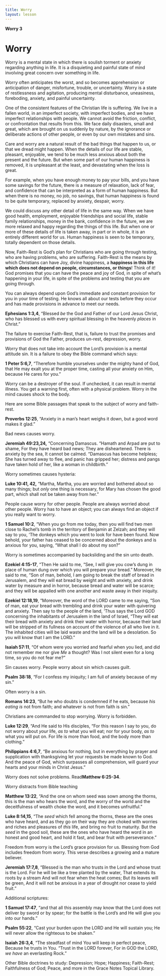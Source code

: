 ```yaml
---
title: Worry
layout: lesson
---
```



**Worry 3**

Worry
=====

Worry is a mental state in which there is soulish torment or anxiety
regarding anything in life. It is a disquieting and painful state of
mind involving great concern over something in life.

Worry often anticipates the worst, and so becomes apprehension or
anticipation of danger, misfortune, trouble, or uncertainty. Worry is a
state of restlessness and agitation, producing mental disturbance,
uneasiness, foreboding, anxiety, and painful uncertainty.

One of the consistent features of the Christian life is suffering. We
live in a fallen world, in an imperfect society, with imperfect bodies,
and we have imperfect relationships with people. We cannot avoid the
friction, conflict, or confrontation that results from this. We face
daily disasters, small and great, which are brought on us suddenly by
nature, by the ignorance or deliberate actions of other people, or even
by our own mistakes and sins.

Care and worry are a natural result of the bad things that happen to us,
or that we dread might happen. When the details of our life are stable,
pleasant, enjoyable, we tend to be much less anxious about both the
present and the future. But when some part of our human happiness is
removed, it is unpleasant at the least, and devastating when the loss is
great.

For example, when you have enough money to pay your bills, and you have
some savings for the future, there is a measure of relaxation, lack of
fear, and confidence that can be interpreted as a form of human
happiness. But when there is no money, no job, no savings, that human
happiness is found to be quite temporary, replaced by anxiety, despair,
worry.

We could discuss any other detail of life in the same way. When we have
good health, employment, enjoyable friendships and social life, stable
family relationships, money in the bank, confidence in the future, we
are more relaxed and happy regarding the things of this life. But when
one or more of these details of life is taken away, in part or in whole,
it is an entirely different world for us. Human happiness is seen to be
temporary, totally dependent on those details.

Now, Faith-Rest is God’s plan for Christians who are going through
testing, who are having problems, who are suffering. Faith-Rest is the
means by which Christians can have Joy, divine happiness, a **happiness
in this life which does not depend on people, circumstances, or
things**! Think of it! God promises that you can have the peace and joy
of God, in spite of what’s happening in your life, in spite of the
problems and testing that you are going through.

You can always depend upon God’s immediate and constant provision for
you in your time of testing. He knows all about our tests before they
occur and has made provisions in advance to meet our needs.

**Ephesians 1:3,4**, “Blessed *be* the God and Father of our Lord Jesus
Christ, who has blessed us with every spiritual blessing in the heavenly
*places* in Christ.”

The failure to exercise Faith-Rest, that is, failure to trust the
promises and provisions of God the Father, produces un-rest, depression,
worry.

Worry that does not take into account the Lord’s provision is a mental
attitude sin. It is a failure to obey the Bible command which says:

**1 Peter 5:6,7**, “Therefore humble yourselves under the mighty hand of
God, that He may exalt you at the proper time, casting all your anxiety
on Him, because He cares for you.”

Worry can be a destroyer of the soul. If unchecked, it can result in
mental illness. You get a warning first, often with a physical problem.
Worry in the mind causes shock to the body.

Here are some Bible passages that speak to the subject of worry and
faith-rest.

**Proverbs 12:25**, “Anxiety in a man’s heart weighs it down, but a good
word makes it glad.”

Bad news causes worry.

**Jeremiah 49:23,24,** “Concerning Damascus. “Hamath and Arpad are put
to shame, For they have heard bad news; They are disheartened. There is
anxiety by the sea, It cannot be calmed. “Damascus has become helpless;
She has turned away to flee, and panic has gripped her; distress and
pangs have taken hold of her, like a woman in childbirth.”

Worry sometimes causes hysteria:

**Luke 10:41, 42,** “Martha, Martha, you are worried and bothered about
so many things; but *only* one thing is necessary, for Mary has chosen
the good part, which shall not be taken away from her.”

People cause worry for other people. People are always worried about
other people. Worry has to have an object; you can always find an object
if you really want to worry.

**1 Samuel 10:2**, “When you go from me today, then you will find two
men close to Rachel’s tomb in the territory of Benjamin at Zelzah; and
they will say to you, ‘The donkeys which you went to look for have been
found. Now behold, your father has ceased
to be concerned about the donkeys and is anxious for you, saying, “What
shall I do about my son?”

Worry is sometimes accompanied by backsliding and the sin unto death.

**Ezekiel 4:15-17**, “Then He said to me, “See, I will give you cow’s
dung in place of human dung over which you will prepare your bread.”
Moreover, He said to me, “Son of man, behold, I am going to break the
staff of bread in Jerusalem, and they will eat bread by weight and with
anxiety, and drink water by measure and in horror, because bread and
water will be scarce; and they will be appalled with one another and
waste away in their iniquity.

**Ezekiel 12:18,19**, “Moreover, the word of the LORD came to me saying,
“Son of man, eat your bread with trembling and drink your water with
quivering and anxiety. Then say to the people of the land, ‘Thus says
the Lord GOD concerning the inhabitants of Jerusalem in the land of
Israel, “They will eat their bread with anxiety and drink their water
with horror, because their land will be stripped of its fullness on
account of the violence of all who live in it. The inhabited cities will
be laid waste and the land will be a desolation. So you will know that I
am the LORD.”

**Isaiah 57:11**, “Of whom were you worried and fearful when you lied,
and did not remember me nor give *Me* a thought? Was I not silent even
for a long time, so you do not fear me?”

Sin causes worry. People worry about sin which causes guilt.

**Psalm 38:18**, “For I confess my iniquity; I am full of anxiety
because of my sin.”

Often worry is a sin.

**Romans 14:23**, “But he who doubts is condemned if he eats, because
*his eating is* not from faith; and whatever is not from faith is sin.”

Christians are commanded to stop worrying. Worry is forbidden.

**Luke 12:29**, “And He said to His disciples, “For this reason I say to
you, do not worry about *your* life, *as to* what you will eat; nor for
your body, *as to* what you will put on. For life is more than food, and
the body more than clothing.”

**Philippians 4:6,7**, “Be anxious for nothing, but in everything by
prayer and supplication with thanksgiving let your requests be made
known to God. And the peace of God, which surpasses all comprehension,
will guard your hearts and your minds in Christ Jesus.”

Worry does not solve problems. Read**Matthew 6:25-34**.

Worry distracts from Bible teaching

**Matthew 13:22**, “And the one on whom seed was sown among the thorns,
this is the man who hears the word, and the worry of the world and the
deceitfulness of wealth choke the word, and it becomes unfruitful.”

**Luke 8:14,15**, “The *seed* which fell among the thorns, these are the
ones who have heard, and as they go on their way they are choked with
worries and riches and pleasures of *this* life, and bring no fruit to
maturity. But the *seed* in the good soil, these are the ones who have
heard the word in an honest and good heart, and hold it fast, and bear
fruit with perseverance.”

Freedom from worry is the Lord’s grace provision for us. Blessing from
God includes freedom from worry. This verse describes a growing and a
mature believer.

**Jeremiah 17:7,8**, “Blessed is the man who trusts in the Lord and
whose trust is the Lord. For he will be like a tree planted by the
water, That extends its roots by a stream And will not fear when the
heat comes; But its leaves will be green, And it will not be anxious in
a year of drought nor cease to yield fruit.”

Additional scriptures:

**1 Samuel 17:47**, “and that all this assembly may know that the Lord
does not deliver by sword or by spear; for the battle is the Lord’s and
He will give you into our hands.”

**Psalm 55:22**, “Cast your burden upon the LORD and He will sustain
you; He will never allow the righteous to be shaken.”

**Isaiah 26:3,4**, “The steadfast of mind You will keep in perfect
peace, Because he trusts in You. “Trust in the LORD forever, For in GOD
the LORD, *we have* an everlasting Rock.”

Other Bible doctrines to study: Depression; Hope; Happiness; Faith-Rest;
Faithfulness of God; Peace, and more in the Grace Notes Topical Library.

